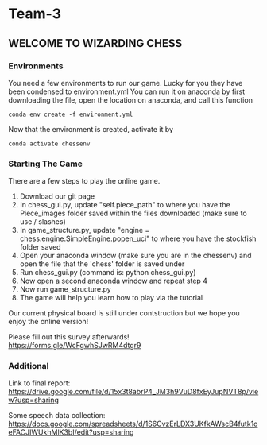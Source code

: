 # Team-3

## WELCOME TO WIZARDING CHESS 
 
### Environments

You need a few environments to run our game. Lucky for you they have been condensed to environment.yml
You can run it on anaconda by first downloading the file, open the location on anaconda, and call this function 

`conda env create -f environment.yml`

Now that the environment is created, activate it by 

`conda activate chessenv`

### Starting The Game
There are a few steps to play the online game. 
1) Download our git page
2) In chess_gui.py, update "self.piece_path" to where you have the Piece_images folder saved within the files downloaded (make sure to use / slashes)
3) In game_structure.py, update "engine = chess.engine.SimpleEngine.popen_uci" to where you have the stockfish folder saved
4) Open your anaconda window (make sure you are in the chessenv) and open the file that the 'chess' folder is saved under
5) Run chess_gui.py (command is: python chess_gui.py)
6) Now open a second anaconda window and repeat step 4
7) Now run game_structure.py  
8) The game will help you learn how to play via the tutorial 



Our current physical board is still under contstruction but we hope you enjoy the online version! 

Please fill out this survey afterwards! 
https://forms.gle/WcFgwhSJwRM4dtgr9


### Additional
Link to final report: https://drive.google.com/file/d/15x3t8abrP4_JM3h9VuD8fxEyJupNVT8p/view?usp=sharing

Some speech data collection: https://docs.google.com/spreadsheets/d/1S6CvzErLDX3UKfkAWscB4futk1oeFACJIWUkhMlK3bI/edit?usp=sharing
 
